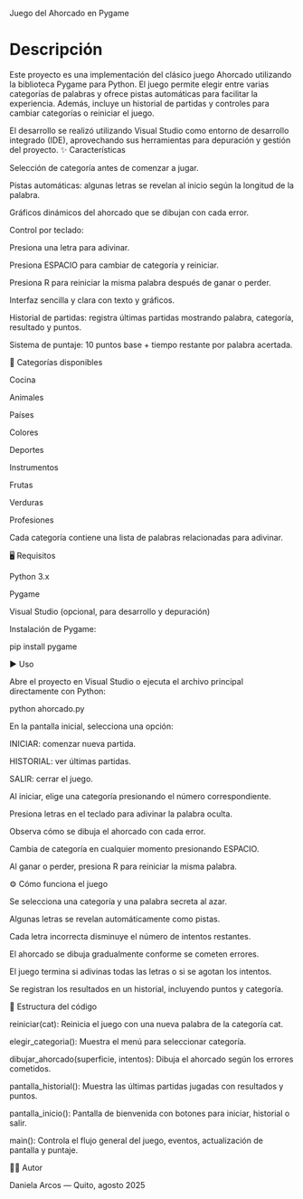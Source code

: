 Juego del Ahorcado en Pygame
# Descripción

Este proyecto es una implementación del clásico juego Ahorcado utilizando la biblioteca Pygame para Python.
El juego permite elegir entre varias categorías de palabras y ofrece pistas automáticas para facilitar la experiencia. Además, incluye un historial de partidas y controles para cambiar categorías o reiniciar el juego.

El desarrollo se realizó utilizando Visual Studio como entorno de desarrollo integrado (IDE), aprovechando sus herramientas para depuración y gestión del proyecto.
✨ Características

Selección de categoría antes de comenzar a jugar.

Pistas automáticas: algunas letras se revelan al inicio según la longitud de la palabra.

Gráficos dinámicos del ahorcado que se dibujan con cada error.

Control por teclado:

Presiona una letra para adivinar.

Presiona ESPACIO para cambiar de categoría y reiniciar.

Presiona R para reiniciar la misma palabra después de ganar o perder.

Interfaz sencilla y clara con texto y gráficos.

Historial de partidas: registra últimas partidas mostrando palabra, categoría, resultado y puntos.

Sistema de puntaje: 10 puntos base + tiempo restante por palabra acertada.

📂 Categorías disponibles

Cocina

Animales

Países

Colores

Deportes

Instrumentos

Frutas

Verduras

Profesiones

Cada categoría contiene una lista de palabras relacionadas para adivinar.

🖥️ Requisitos

Python 3.x

Pygame

Visual Studio (opcional, para desarrollo y depuración)

Instalación de Pygame:

pip install pygame

▶️ Uso

Abre el proyecto en Visual Studio o ejecuta el archivo principal directamente con Python:

python ahorcado.py


En la pantalla inicial, selecciona una opción:

INICIAR: comenzar nueva partida.

HISTORIAL: ver últimas partidas.

SALIR: cerrar el juego.

Al iniciar, elige una categoría presionando el número correspondiente.

Presiona letras en el teclado para adivinar la palabra oculta.

Observa cómo se dibuja el ahorcado con cada error.

Cambia de categoría en cualquier momento presionando ESPACIO.

Al ganar o perder, presiona R para reiniciar la misma palabra.

⚙️ Cómo funciona el juego

Se selecciona una categoría y una palabra secreta al azar.

Algunas letras se revelan automáticamente como pistas.

Cada letra incorrecta disminuye el número de intentos restantes.

El ahorcado se dibuja gradualmente conforme se cometen errores.

El juego termina si adivinas todas las letras o si se agotan los intentos.

Se registran los resultados en un historial, incluyendo puntos y categoría.

📜 Estructura del código

reiniciar(cat): Reinicia el juego con una nueva palabra de la categoría cat.

elegir_categoria(): Muestra el menú para seleccionar categoría.

dibujar_ahorcado(superficie, intentos): Dibuja el ahorcado según los errores cometidos.

pantalla_historial(): Muestra las últimas partidas jugadas con resultados y puntos.

pantalla_inicio(): Pantalla de bienvenida con botones para iniciar, historial o salir.

main(): Controla el flujo general del juego, eventos, actualización de pantalla y puntaje.

👩‍💻 Autor

Daniela Arcos — Quito, agosto 2025
